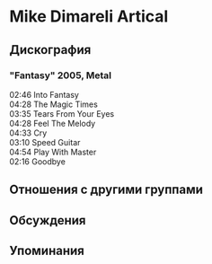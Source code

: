 # Mike Dimareli Artical



## Дискография

### "Fantasy" 2005, Metal

02:46  Into Fantasy  
04:28  The Magic Times  
03:35  Tears From Your Eyes  
04:28  Feel The Melody  
04:33  Cry  
03:10  Speed Guitar  
04:54  Play With Master  
02:16  Goodbye


## Отношения с другими группами


## Обсуждения


## Упоминания

